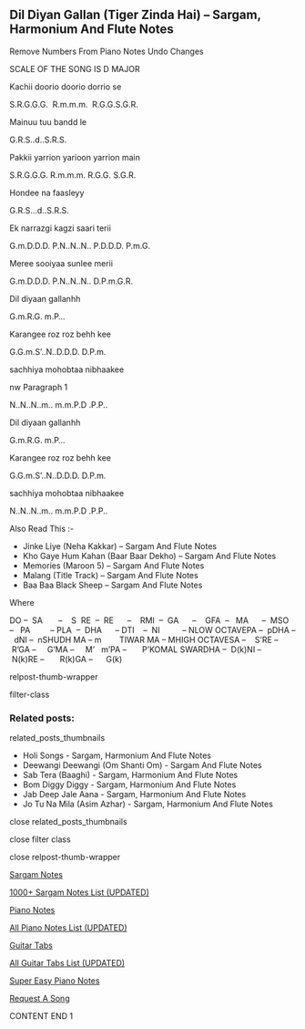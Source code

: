 
## Dil Diyan Gallan (Tiger Zinda Hai) – Sargam, Harmonium And Flute Notes

Remove Numbers From Piano Notes
Undo Changes

SCALE OF THE SONG IS D MAJOR

Kachii doorio doorio dorrio se

S.R.G.G.G.  R.m.m.m.  R.G.G.S.G.R.

Mainuu tuu bandd le

G.R.S..d..S.R.S.

Pakkii yarrion yarioon yarrion main

S.R.G.G.G. R.m.m.m. R.G.G. S.G.R.

Hondee na faasleyy

G.R.S…d..S.R.S.

Ek narrazgi kagzi saari terii

G.m.D.D.D. P.N..N..N.. P.D.D.D. P.m.G.

Meree sooiyaa sunlee merii

G.m.D.D.D. P.N..N..N.. D.P.m.G.R.

Dil diyaan gallanhh

G.m.R.G. m.P…

Karangee roz roz behh kee

G.G.m.S’..N..D.D.D. D.P.m.

sachhiya mohobtaa nibhaakee

nw Paragraph 1

N..N..N..m.. m.m.P.D .P.P..

Dil diyaan gallanhh

G.m.R.G. m.P…

Karangee roz roz behh kee

G.G.m.S’..N..D.D.D. D.P.m.

sachhiya mohobtaa nibhaakee

N..N..N..m.. m.m.P.D .P.P..



Also Read This :-



* Jinke Liye (Neha Kakkar) – Sargam And Flute Notes
* Kho Gaye Hum Kahan (Baar Baar Dekho) – Sargam And Flute Notes
* Memories (Maroon 5) – Sargam And Flute Notes
* Malang (Title Track) – Sargam And Flute Notes
* Baa Baa Black Sheep – Sargam And Flute Notes

Where



DO –  SA       –    S  RE  –  RE      –    RMI  –  GA      –    GFA  –   MA      –  MSO  –   PA         – PLA  –  DHA      – DTI    –  NI          – NLOW OCTAVEPA –  pDHA –  dNI –  nSHUDH MA – m        TIWAR MA – MHIGH OCTAVESA –    S’RE –     R’GA –     G’MA –     M’   m’PA –       P’KOMAL SWARDHA –  D(k)NI –       N(k)RE –       R(k)GA –      G(k)



relpost-thumb-wrapper

filter-class

### Related posts:

related_posts_thumbnails

* Holi Songs - Sargam, Harmonium And Flute Notes
* Deewangi Deewangi (Om Shanti Om) - Sargam And Flute Notes
* Sab Tera (Baaghi) - Sargam, Harmonium And Flute Notes
* Bom Diggy Diggy - Sargam, Harmonium And Flute Notes
* Jab Deep Jale Aana - Sargam, Harmonium And Flute Notes
* Jo Tu Na Mila (Asim Azhar) - Sargam, Harmonium And Flute Notes

close related_posts_thumbnails

close filter class

close relpost-thumb-wrapper

[Sargam Notes](https://www.notationsworld.com/sargam-notes.html)

[1000+ Sargam Notes List (UPDATED)](https://www.notationsworld.com/all-songs-list-sargam-notes.html)

[Piano Notes](https://www.notationsworld.com/piano-notes.html)

[All Piano Notes List (UPDATED)](https://www.notationsworld.com/all-songs-list-piano-notes.html)

[Guitar Tabs](https://www.notationsworld.com/guitar-tabs.html)

[All Guitar Tabs List (UPDATED)](https://www.notationsworld.com/all-songs-list-guitar-tabs.html)

[Super Easy Piano Notes](https://studywall.in/)

[Request A Song](https://www.notationsworld.com/request-a-song.html)

CONTENT END 1

